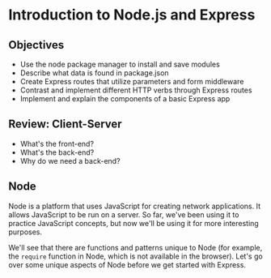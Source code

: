 # Introduction to Node.js and Express

## Objectives
* Use the node package manager to install and save modules
* Describe what data is found in package.json
* Create Express routes that utilize parameters and form middleware
* Contrast and implement different HTTP verbs through Express routes
* Implement and explain the components of a basic Express app

## Review: Client-Server

* What's the front-end?
* What's the back-end?
* Why do we need a back-end?

## Node
Node is a platform that uses JavaScript for creating network applications. It allows JavaScript to be run on a server. So far, we've been using it to practice JavaScript concepts, but now we'll be using it for more interesting purposes.

We'll see that there are functions and patterns unique to Node (for example, the `require` function in Node, which is not available in the browser). Let's go over some unique aspects of Node before we get started with Express.
